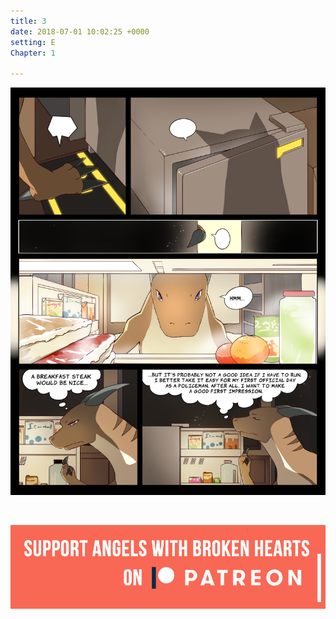 ```yaml
---
title: 3
date: 2018-07-01 10:02:25 +0000
setting: E
Chapter: 1

---
```

![Comic 3](/img/comics/3.png)

<br>

[![](/uploads/patreon-banner.jpg)](http://patreon.com/mbsaunders)